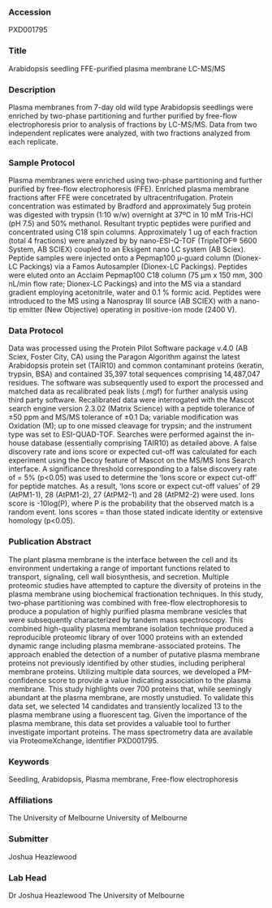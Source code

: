 ### Accession
PXD001795

### Title
Arabidopsis seedling FFE-purified plasma membrane LC-MS/MS

### Description
Plasma membranes from 7-day old wild type Arabidopsis seedlings were enriched by two-phase partitioning and further purified by free-flow electrophoresis prior to analysis of fractions by LC-MS/MS. Data from two independent replicates were analyzed, with two  fractions analyzed from each replicate.

### Sample Protocol
Plasma membranes were enriched using  two-phase partitioning and further purified by free-flow electrophoresis (FFE). Enriched plasma membrane fractions after FFE were concetrated by ultracentrifugation. Protein concentration was estimated by Bradford and approximately 5ug protein was digested with trypsin (1:10 w/w) overnight at 37ºC in 10 mM Tris-HCl (pH 7.5) and 50% methanol. Resultant tryptic peptides were purified and concentrated using C18 spin columns. Approximately 1 ug of each fraction (total 4 fractions) were analyzed by by nano-ESI-Q-TOF (TripleTOF® 5600 System, AB SCIEX) coupled to an Eksigent nano LC system (AB Sciex). Peptide samples were injected onto a Pepmap100 µ-guard column (Dionex-LC Packings) via a Famos Autosampler (Dionex-LC Packings). Peptides were eluted onto an Acclaim Pepmap100 C18 column (75 µm x 150 mm, 300 nL/min flow rate; Dionex-LC Packings) and into the MS via a standard gradient employing acetonitrile, water and 0.1 % formic acid. Peptides were introduced to the MS using a Nanospray III source (AB SCIEX) with a nano-tip emitter (New Objective) operating in positive-ion mode (2400 V).

### Data Protocol
Data was processed using the Protein Pilot Software package v.4.0 (AB Sciex, Foster City, CA) using the Paragon Algorithm against the latest Arabidopsis protein set (TAIR10) and common contaminant proteins (keratin, trypsin, BSA) and contained 35,397 total sequences comprising 14,487,047 residues. The software was subsequently used to export the processed and matched data as recalibrated peak lists (.mgf) for further analysis using third party software. Recalibrated data were interrogated with the Mascot search engine version 2.3.02 (Matrix Science) with a peptide tolerance of ±50 ppm and MS/MS tolerance of ±0.1 Da; variable modification was Oxidation (M); up to one missed cleavage for trypsin; and the instrument type was set to ESI-QUAD-TOF. Searches were performed against the in-house database (essentially comprising TAIR10) as detailed above. A false discovery rate and ions score or expected cut-off was calculated for each experiment using the Decoy feature of Mascot on the MS/MS Ions Search interface. A significance threshold corresponding to a false discovery rate of = 5% (p<0.05) was used to determine the ‘Ions score or expect cut-off’ for peptide matches. As a result, ‘Ions score or expect cut-off values’ of 29 (AtPM1-1), 28 (AtPM1-2), 27 (AtPM2-1) and 28 (AtPM2-2) were used. Ions score is -10log(P), where P is the probability that the observed match is a random event. Ions scores = than those stated indicate identity or extensive homology (p<0.05).

### Publication Abstract
The plant plasma membrane is the interface between the cell and its environment undertaking a range of important functions related to transport, signaling, cell wall biosynthesis, and secretion. Multiple proteomic studies have attempted to capture the diversity of proteins in the plasma membrane using biochemical fractionation techniques. In this study, two-phase partitioning was combined with free-flow electrophoresis to produce a population of highly purified plasma membrane vesicles that were subsequently characterized by tandem mass spectroscopy. This combined high-quality plasma membrane isolation technique produced a reproducible proteomic library of over 1000 proteins with an extended dynamic range including plasma membrane-associated proteins. The approach enabled the detection of a number of putative plasma membrane proteins not previously identified by other studies, including peripheral membrane proteins. Utilizing multiple data sources, we developed a PM-confidence score to provide a value indicating association to the plasma membrane. This study highlights over 700 proteins that, while seemingly abundant at the plasma membrane, are mostly unstudied. To validate this data set, we selected 14 candidates and transiently localized 13 to the plasma membrane using a fluorescent tag. Given the importance of the plasma membrane, this data set provides a valuable tool to further investigate important proteins. The mass spectrometry data are available via ProteomeXchange, identifier PXD001795.

### Keywords
Seedling, Arabidopsis, Plasma membrane, Free-flow electrophoresis

### Affiliations
The University of Melbourne
University of Melbourne

### Submitter
Joshua Heazlewood

### Lab Head
Dr Joshua Heazlewood
The University of Melbourne


